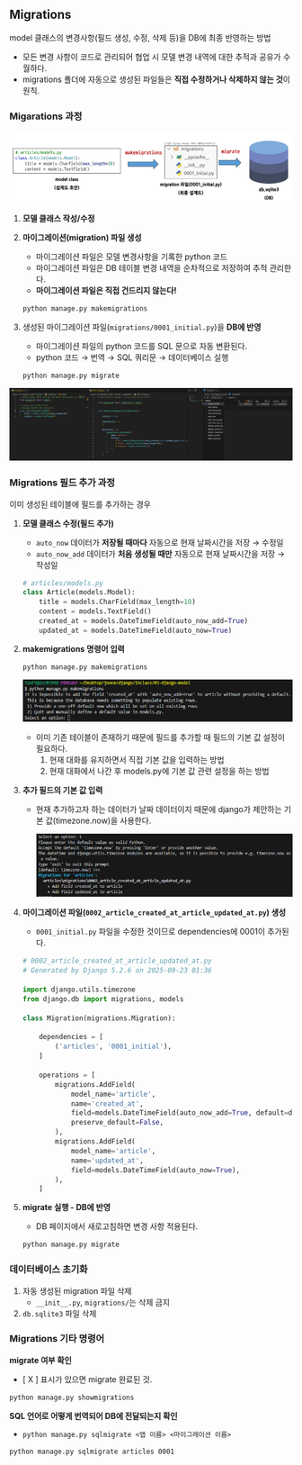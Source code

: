 ## Migrations

model 클래스의 변경사항(필드 생성, 수정, 삭제 등)을 DB에 최종 반영하는 방법

- 모든 변경 사항이 코드로 관리되어 협업 시 모델 변경 내역에 대한 추적과 공유가 수월하다.
- migrations 폴더에 자동으로 생성된 파일들은 **직접 수정하거나 삭제하지 않는 것**이 원칙.

### Migarations 과정

![migrations 과정](../images/migrate_1.png)

1. **모델 클래스 작성/수정**
2. **마이그레이션(migration) 파일 생성**
    - 마이그레이션 파일은 모델 변경사항을 기록한 python 코드
    - 마이그레이션 파일은 DB 테이블 변경 내역을 순차적으로 저장하여 추적 관리한다.
    - **마이그레이션 파일은 직접 건드리지 않는다!**

    ```bash
    python manage.py makemigrations
    ```

3. 생성된 마이그레이션 파일(`migrations/0001_initial.py`)을 **DB에 반영**
    - 마이그레이션 파일의 python 코드를 SQL 문으로 자동 변환된다.
    - python 코드  → 번역 → SQL 쿼리문 → 데이터베이스 실행

    ```bash
    python manage.py migrate
    ```


![migrate 결과](../images/migrate_2.png)

### Migrations 필드 추가 과정

이미 생성된 테이블에 필드를 추가하는 경우

1. **모델 클래스 수정(필드 추가)**
    - `auto_now` 데이터가 **저장될 때마다** 자동으로 현재 날짜시간을 저장 → 수정일
    - `auto_now_add` 데이터가 **처음 생성될 때만** 자동으로 현재 날짜시간을 저장 → 작성일

    ```python
    # articles/models.py
    class Article(models.Model):
        title = models.CharField(max_length=10)
        content = models.TextField()
        created_at = models.DateTimeField(auto_now_add=True)
        updated_at = models.DateTimeField(auto_now=True)
    ```

2. **makemigrations 명령어 입력**

    ```bash
    python manage.py makemigrations
    ```

    ![기본 값 설정 옵션](../images/migrate_3.png)

    - 이미 기존 테이블이 존재하기 때문에 필드를 추가할 때 필드의 기본 값 설정이 필요하다.
        1. 현재 대화를 유지하면서 직접 기본 값을 입력하는 방법
        2. 현재 대화에서 나간 후 models.py에 기본 값 관련 설정을 하는 방법
3. **추가 필드의 기본 값 입력**
    - 현재 추가하고자 하는 데이터가 날짜 데이터이지 때문에 django가 제안하는 기본 값(timezone.now)을 사용한다.

        ![기본 값 입력](../images/migrate_4.png)

4. **마이그레이션 파일(`0002_article_created_at_article_updated_at.py`) 생성**
    - `0001_initial.py` 파일을 수정한 것이므로 dependencies에 0001이 추가된다.

    ```python
    # 0002_article_created_at_article_updated_at.py
    # Generated by Django 5.2.6 on 2025-09-23 01:36

    import django.utils.timezone
    from django.db import migrations, models

    class Migration(migrations.Migration):

        dependencies = [
            ('articles', '0001_initial'),
        ]

        operations = [
            migrations.AddField(
                model_name='article',
                name='created_at',
                field=models.DateTimeField(auto_now_add=True, default=django.utils.timezone.now),
                preserve_default=False,
            ),
            migrations.AddField(
                model_name='article',
                name='updated_at',
                field=models.DateTimeField(auto_now=True),
            ),
        ]

    ```

5. **migrate 실행 - DB에 반영**
    - DB 페이지에서 새로고침하면 변경 사항 적용된다.

    ```bash
    python manage.py migrate
    ```

### 데이터베이스 초기화

1. 자동 생성된 migration 파일 삭제
    - `__init__.py`, `migrations/`는 삭제 금지
2. `db.sqlite3` 파일 삭제


### Migrations 기타 명령어

**migrate 여부 확인**

- [ X ] 표시가 있으면 migrate 완료된 것.

```bash
python manage.py showmigrations
```

**SQL 언어로 어떻게 번역되어 DB에 전달되는지 확인**

- `python manage.py sqlmigrate <앱 이름> <마이그레이션 이름>`

```bash
python manage.py sqlmigrate articles 0001
```